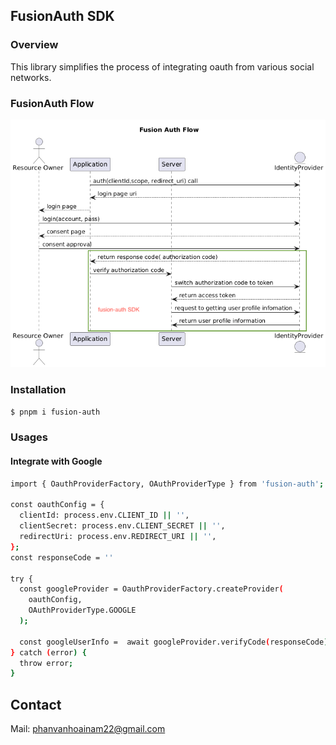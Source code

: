 ## FusionAuth SDK
### Overview
This library simplifies the process of integrating oauth from various social networks.

### FusionAuth Flow

![fusion-auth](docs/fusion-auth-flow.png)

### Installation
```bash
$ pnpm i fusion-auth
```

### Usages
#### Integrate with Google

```bash
import { OauthProviderFactory, OAuthProviderType } from 'fusion-auth';

const oauthConfig = {
  clientId: process.env.CLIENT_ID || '',
  clientSecret: process.env.CLIENT_SECRET || '',
  redirectUri: process.env.REDIRECT_URI || '',
};
const responseCode = ''

try {
  const googleProvider = OauthProviderFactory.createProvider(
    oauthConfig,
    OAuthProviderType.GOOGLE
  );
  
  const googleUserInfo =  await googleProvider.verifyCode(responseCode);
} catch (error) {
  throw error;
}
```

## Contact
Mail: phanvanhoainam22@gmail.com
